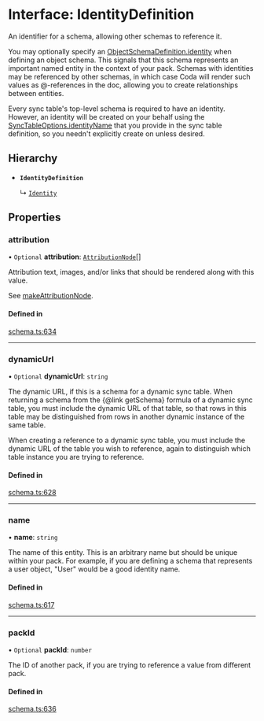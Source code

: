 # Interface: IdentityDefinition

An identifier for a schema, allowing other schemas to reference it.

You may optionally specify an [ObjectSchemaDefinition.identity](ObjectSchemaDefinition.md#identity) when defining an object schema.
This signals that this schema represents an important named entity in the context of your pack.
Schemas with identities may be referenced by other schemas, in which case Coda
will render such values as @-references in the doc, allowing you to create relationships
between entities.

Every sync table's top-level schema is required to have an identity. However, an identity
will be created on your behalf using the [SyncTableOptions.identityName](SyncTableOptions.md#identityname) that you provide in the sync
table definition, so you needn't explicitly create on unless desired.

## Hierarchy

- **`IdentityDefinition`**

  ↳ [`Identity`](Identity.md)

## Properties

### attribution

• `Optional` **attribution**: [`AttributionNode`](../types/AttributionNode.md)[]

Attribution text, images, and/or links that should be rendered along with this value.

See [makeAttributionNode](../functions/makeAttributionNode.md).

#### Defined in

[schema.ts:634](https://github.com/coda/packs-sdk/blob/main/schema.ts#L634)

___

### dynamicUrl

• `Optional` **dynamicUrl**: `string`

The dynamic URL, if this is a schema for a dynamic sync table. When returning a schema from the {@link getSchema}
formula of a dynamic sync table, you must include the dynamic URL of that table, so that rows
in this table may be distinguished from rows in another dynamic instance of the same table.

When creating a reference to a dynamic sync table, you must include the dynamic URL of the table
you wish to reference, again to distinguish which table instance you are trying to reference.

#### Defined in

[schema.ts:628](https://github.com/coda/packs-sdk/blob/main/schema.ts#L628)

___

### name

• **name**: `string`

The name of this entity. This is an arbitrary name but should be unique within your pack.
For example, if you are defining a schema that represents a user object, "User" would be a good identity name.

#### Defined in

[schema.ts:617](https://github.com/coda/packs-sdk/blob/main/schema.ts#L617)

___

### packId

• `Optional` **packId**: `number`

The ID of another pack, if you are trying to reference a value from different pack.

#### Defined in

[schema.ts:636](https://github.com/coda/packs-sdk/blob/main/schema.ts#L636)
